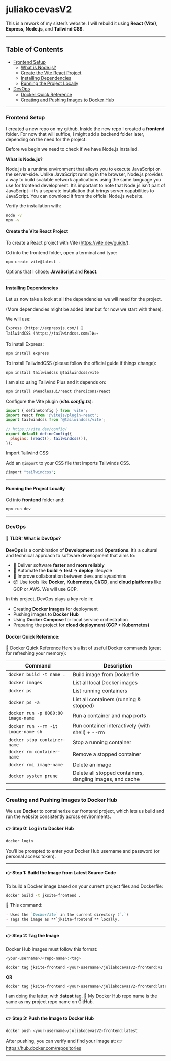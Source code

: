 # juliakocevasV2

This is a rework of my sister’s website. I will rebuild it using **React (Vite)**, **Express**, **Node.js**, and **Tailwind CSS**.

---

## Table of Contents

- [Frontend Setup](#frontend-setup)
  - [What is Node.js?](#what-is-nodejs)
  - [Create the Vite React Project](#create-the-vite-react-project)
  - [Installing Dependencies](#installing-dependencies)
  - [Running the Project Locally](#running-the-project-locally)
- [DevOps](#devops)
  - [Docker Quick Reference](#docker-quick-reference)
  - [Creating and Pushing Images to Docker Hub](#creating-and-pushing-images-to-docker-hub)

---

### Frontend Setup

I created a new repo on my github.
Inside the new repo I created a **frontend** folder. For now that will suffice, I might add a backend folder later, depending on the need for the project.

Before we begin we need to check if we have Node.js installed.

**What is Node.js?**

Node.js is a runtime environment that allows you to execute JavaScript on the server-side. Unlike JavaScript running in the browser, Node.js provides a way to build scalable network applications using the same language you use for frontend development. It’s important to note that Node.js isn’t part of JavaScript—it’s a separate installation that brings server capabilities to JavaScript. You can download it from the official Node.js website.

Verify the installation with:

```bash
node -v
npm -v
```

#### Create the Vite React Project

To create a React project with Vite (https://vite.dev/guide/).

Cd into the frontend folder, open a terminal and type:

```bash
npm create vite@latest .
```

Options that I chose: **JavaScript** and **React**.

---

#### Installing Dependencies

Let us now take a look at all the dependencies we will need for the project.

(More dependencies might be added later but for now we start with these).

We will use:

```
Express (https://expressjs.com/) 🚅
TailwindCSS (https://tailwindcss.com/)🌬️✈️
```

To install Express:

```bash
npm install express
```

To install TailwindCSS (please follow the official guide if things change):

```bash
npm install tailwindcss @tailwindcss/vite
```

I am also using Tailwind Plus and it depends on:

```bash
npm install @headlessui/react @heroicons/react
```

Configure the Vite plugin (**_vite.config.ts_**):

```javascript
import { defineConfig } from 'vite';
import react from '@vitejs/plugin-react';
import tailwindcss from '@tailwindcss/vite';

// https://vite.dev/config/
export default defineConfig({
  plugins: [react(), tailwindcss()],
});
```

Import Tailwind CSS:

Add an `@import` to your CSS file that imports Tailwinds CSS.

```bash
@import "tailwindcss";
```

---

#### Running the Project Locally

Cd into **frontend** folder and:

```
npm run dev
```

---

### DevOps

#### 🧠 TLDR: What is DevOps?

**DevOps** is a combination of **Development** and **Operations**. It’s a cultural and technical approach to software development that aims to:

- 🚀 Deliver software **faster** and **more reliably**
- 🔁 Automate the **build → test → deploy** lifecycle
- 🤝 Improve collaboration between devs and sysadmins
- 📦 Use tools like **Docker**, **Kubernetes**, **CI/CD**, and **cloud platforms** like GCP or AWS. We will use GCP.

In this project, DevOps plays a key role in:

- Creating **Docker images** for deployment
- Pushing images to **Docker Hub**
- Using **Docker Compose** for local service orchestration
- Preparing the project for **cloud deployment (GCP + Kubernetes)**

#### Docker Quick Reference:

🐋 Docker Quick Reference
Here's a list of useful Docker commands (great for refreshing your memory):

| Command                             | Description                                               |
| ----------------------------------- | --------------------------------------------------------- |
| `docker build -t name .`            | Build image from Dockerfile                               |
| `docker images`                     | List all local Docker images                              |
| `docker ps`                         | List running containers                                   |
| `docker ps -a`                      | List all containers (running & stopped)                   |
| `docker run -p 8080:80 image-name`  | Run a container and map ports                             |
| `docker run --rm -it image-name sh` | Run container interactively (with shell) + --rm           |
| `docker stop container-name`        | Stop a running container                                  |
| `docker rm container-name`          | Remove a stopped container                                |
| `docker rmi image-name`             | Delete an image                                           |
| `docker system prune`               | Delete all stopped containers, dangling images, and cache |

---

### Creating and Pushing Images to Docker Hub

We use **Docker** to containerize our frontend project, which lets us build and run the website consistently across environments.

#### 👉 Step 0: Log in to Docker Hub

```bash
docker login
```

You’ll be prompted to enter your Docker Hub username and password (or personal access token).

---

#### 👉 Step 1: Build the Image from Latest Source Code

To build a Docker image based on your current project files and Dockerfile:

```bash
docker build -t jksite-frontend .
```

🧠 This command:

```md
- Uses the `Dockerfile` in the current directory (`.`)
- Tags the image as **`jksite-frontend`** locally.
```

---

#### 👉 Step 2: Tag the Image

Docker Hub images must follow this format:

```php
<your-username>/<repo-name>:<tag>
```

```bash
docker tag jksite-frontend <your-username>/juliakocevasV2-frontend:v1
```

**OR**

```bash
docker tag jksite-frontend <your-username>/juliakocevasV2-frontend:latest
```

I am doing the latter, with **:latest** tag.
📝 My Docker Hub repo name is the same as my project repo name on GitHub.

---

#### 👉 Step 3: Push the Image to Docker Hub

```bash
docker push <your-username>/juliakocevasV2-frontend:latest
```

After pushing, you can verify and find your image at:
👉 https://hub.docker.com/repositories

---
